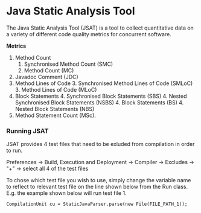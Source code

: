 # Java Static Analysis Tool 

The Java Static Analysis Tool (JSAT) is a tool to collect quantitative data on a variety of different code quality metrics for concurrent software.

**Metrics**
1.  Method Count
    1. Synchronised Method Count (SMC)
    1. Method Count (MC)
2.  Javadoc Comment (JDC)
3.  Method Lines of Code 
    3.  Synchronised Method Lines of Code (SMLoC)
    3.  Method Lines of Code (MLoC)
4.  Block Statements
    4.  Synchronised Block Statements (SBS)
    4.  Nested Synchronised Block Statements (NSBS)
    4.  Block Statements (BS)
    4.  Nested Block Statements (NBS)
5.  Method Statement Count (MSc).




### Running JSAT
JSAT provides 4 test files that need to be exluded from compilation in order to run. 

Preferences -> Build, Execution and Deployment -> Compiler -> Excludes -> "+" -> select all 4 of the test files

To chose which test file you wish to use, simply change the variable name to reflect to relevant test file on the line shown below from the Run class. E.g. the example shown below will run test file 1. 


``` 
CompilationUnit cu = StaticJavaParser.parse(new File(FILE_PATH_1));
```

